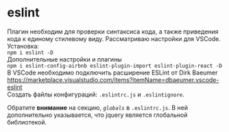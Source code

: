 # eslint
Плагин необходим для проверки синтаксиса кода, а также приведения 
кода к единому стилевому виду. Рассматриваю настройки для VSCode.  
Установка:  
```npm i eslint -D ```  
Дополнительные настройки и плагины  
```npm i eslint-config-airbnb eslint-plugin-import eslint-plugin-react -D```  
В VSCode необходимо подключить расширение ESLint от Dirk Baeumer  
https://marketplace.visualstudio.com/items?itemName=dbaeumer.vscode-eslint  
Создать файлы конфигураций:  `.eslintrc.js`  и  `.eslintignore`.  

Обратите **внимание** на секцию, *`globals`* в `.eslintrc.js`.  В ней дополнительно указывается,
что jquery является глобальной библиотекой.








